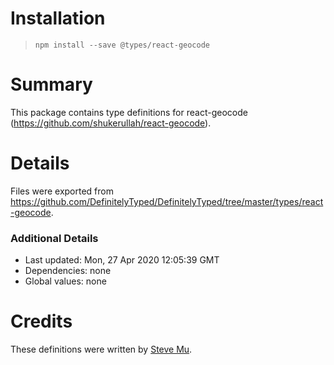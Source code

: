 # Installation
> `npm install --save @types/react-geocode`

# Summary
This package contains type definitions for react-geocode (https://github.com/shukerullah/react-geocode).

# Details
Files were exported from https://github.com/DefinitelyTyped/DefinitelyTyped/tree/master/types/react-geocode.

### Additional Details
 * Last updated: Mon, 27 Apr 2020 12:05:39 GMT
 * Dependencies: none
 * Global values: none

# Credits
These definitions were written by [Steve Mu](https://github.com/stevemu).
